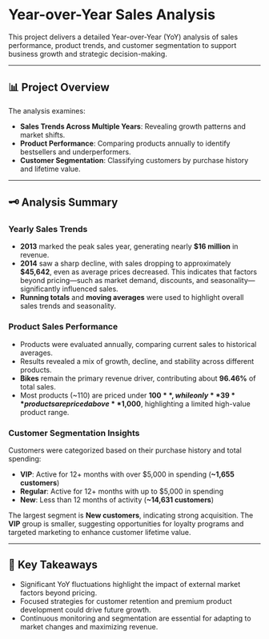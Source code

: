# Year-over-Year Sales Analysis

This project delivers a detailed Year-over-Year (YoY) analysis of sales performance, product trends, and customer segmentation to support business growth and strategic decision-making.

---

## 📊 Project Overview

The analysis examines:
- **Sales Trends Across Multiple Years**: Revealing growth patterns and market shifts.
- **Product Performance**: Comparing products annually to identify bestsellers and underperformers.
- **Customer Segmentation**: Classifying customers by purchase history and lifetime value.

---

## 🗝️ Analysis Summary

### Yearly Sales Trends

- **2013** marked the peak sales year, generating nearly **$16 million** in revenue.
- **2014** saw a sharp decline, with sales dropping to approximately **$45,642**, even as average prices decreased. This indicates that factors beyond pricing—such as market demand, discounts, and seasonality—significantly influenced sales.
- **Running totals** and **moving averages** were used to highlight overall sales trends and seasonality.

### Product Sales Performance

- Products were evaluated annually, comparing current sales to historical averages.
- Results revealed a mix of growth, decline, and stability across different products.
- **Bikes** remain the primary revenue driver, contributing about **96.46%** of total sales.
- Most products (~110) are priced under **$100**, while only **39** products are priced above **$1,000**, highlighting a limited high-value product range.

### Customer Segmentation Insights

Customers were categorized based on their purchase history and total spending:
- **VIP**: Active for 12+ months with over $5,000 in spending (**~1,655 customers**)
- **Regular**: Active for 12+ months with up to $5,000 in spending
- **New**: Less than 12 months of activity (**~14,631 customers**)

The largest segment is **New customers**, indicating strong acquisition. The **VIP** group is smaller, suggesting opportunities for loyalty programs and targeted marketing to enhance customer lifetime value.

---

## 🚀 Key Takeaways

- Significant YoY fluctuations highlight the impact of external market factors beyond pricing.
- Focused strategies for customer retention and premium product development could drive future growth.
- Continuous monitoring and segmentation are essential for adapting to market changes and maximizing revenue.

